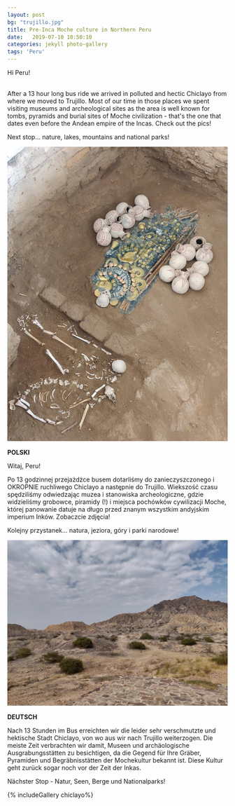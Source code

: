 ```yaml
---
layout: post
bg: "trujillo.jpg"
title: Pre-Inca Moche culture in Northern Peru
date:   2019-07-10 10:50:10 
categories: jekyll photo-gallery
tags: 'Peru'
---
```


Hi Peru! <br><br>

  
After a 13 hour long bus ride we arrived in polluted and hectic Chiclayo from where we moved to Trujillo. Most of our time in those places we spent visiting museums and archeological sites as the area is well known for tombs, pyramids and burial sites of Moche civilization - that's the one that dates even before the Andean empire of the Incas. Check out the pics!

Next stop... nature, lakes, mountains and national parks!

![Trujillo](/assets/images/posts/chiclayo/2.jpg)

<b>POLSKI</b>

Witaj, Peru!

Po 13 godzinnej przejażdżce busem dotarliśmy do zanieczyszczonego i OKROPNIE ruchliwego Chiclayo a następnie do Trujillo. Wiekszość czasu spędziliśmy odwiedzając muzea i stanowiska archeologiczne, gdzie widzieliśmy grobowce, piramidy (!) i miejsca pochówków cywilizacji Moche, której panowanie datuje na długo przed znanym wszystkim andyjskim imperium Inków. Zobaczcie zdjęcia!

Kolejny przystanek... natura, jeziora, góry i parki narodowe!

![Trujillo](/assets/images/posts/chiclayo/4.jpg)

<b>DEUTSCH</b>

Nach 13 Stunden im Bus erreichten wir die leider sehr verschmutzte und hektische Stadt Chiclayo, von wo aus wir nach Trujillo weiterzogen. Die meiste Zeit verbrachten wir damit, Museen und archäologische Ausgrabungsstätten zu besichtigen, da die Gegend für Ihre Gräber, Pyramiden und Begräbnisstätten der Mochekultur bekannt ist. Diese Kultur geht zurück sogar noch vor der Zeit der Inkas. 

Nächster Stop - Natur, Seen, Berge und Nationalparks!


{% includeGallery chiclayo%}